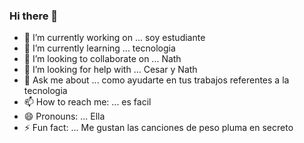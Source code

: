 ### Hi there 👋


- 🔭 I’m currently working on ... soy estudiante
- 🌱 I’m currently learning ... tecnologia 
- 👯 I’m looking to collaborate on ... Nath
- 🤔 I’m looking for help with ... Cesar y Nath
- 💬 Ask me about ... como ayudarte en tus trabajos referentes a la tecnologia
- 📫 How to reach me: ... es facil
- 😄 Pronouns: ... Ella
- ⚡ Fun fact: ... Me gustan las canciones de peso pluma en secreto
